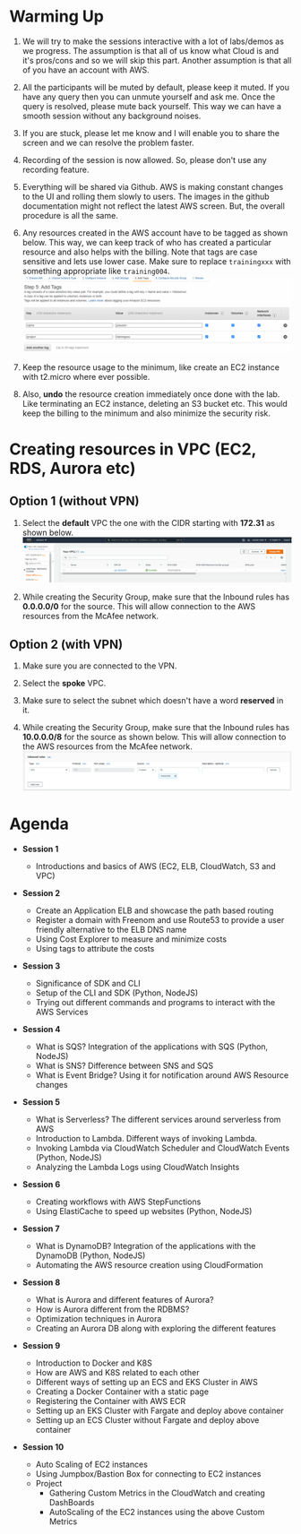 
# Warming Up

1. We will try to make the sessions interactive with a lot of labs/demos as we progress. The assumption is that all of us know what Cloud is and it's pros/cons and so we will skip this part. Another assumption is that all of you have an account with AWS.

1. All the participants will be muted by default, please keep it muted. If you have any query then you can unmute yourself and ask me. Once the query is resolved, please mute back yourself. This way we can have a smooth session without any background noises.

1. If you are stuck, please let me know and I will enable you to share the screen and we can resolve the problem faster.

1. Recording of the session is now allowed. So, please don't use any recording feature.

1. Everything will be shared via Github. AWS is making constant changes to the UI and rolling them slowly to users. The images in the github documentation might not reflect the latest AWS screen. But, the overall procedure is all the same.

1. Any resources created in the AWS account have to be tagged as shown below. This way, we can keep track of who has created a particular resource and also helps with the billing. Note that tags are case sensitive and lets use lower case. Make sure to replace `trainingxxx` with something appropriate like `training004`.\
![](images/2021-04-24-13-26-25.png)

1. Keep the resource usage to the minimum, like create an EC2 instance with t2.micro where ever possible.

1. Also, **undo** the resource creation immediately once done with the lab. Like terminating an EC2 instance, deleting an S3 bucket etc. This would keep the billing to the minimum and also minimize the security risk.

# Creating resources in VPC (EC2, RDS, Aurora etc)

## Option 1 (without VPN)

1. Select the **default** VPC the one with the CIDR starting with **172.31** as shown below.
![](images/2021-04-26-14-00-31.png)

1. While creating the Security Group, make sure that the Inbound rules has **0.0.0.0/0** for the source. This will allow connection to the AWS resources from the McAfee network.

## Option 2 (with VPN)

1. Make sure you are connected to the VPN.

1. Select the **spoke** VPC.

1. Make sure to select the subnet which doesn't have a word **reserved** in it.

1. While creating the Security Group, make sure that the Inbound rules has **10.0.0.0/8** for the source as shown below. This will allow connection to the AWS resources from the McAfee network.\
![](images/2021-04-03-16-12-21.png)



# Agenda

- **Session 1**

    - Introductions and basics of AWS (EC2, ELB, CloudWatch, S3 and VPC)

- **Session 2**

    - Create an Application ELB and showcase the path based routing
    - Register a domain with Freenom and use Route53 to provide a user friendly alternative to the ELB DNS name
    - Using Cost Explorer to measure and minimize costs
    - Using tags to attribute the costs

- **Session 3**

    - Significance of SDK and CLI
    - Setup of the CLI and SDK (Python, NodeJS)
    - Trying out different commands and programs to interact with the AWS Services

- **Session 4**

    - What is SQS? Integration of the applications with SQS (Python, NodeJS)
    - What is SNS? Difference between SNS and SQS
    - What is Event Bridge? Using it for notification around AWS Resource changes

- **Session 5**

    - What is Serverless? The different services around serverless from AWS
    - Introduction to Lambda. Different ways of invoking Lambda.
    - Invoking Lambda via CloudWatch Scheduler and CloudWatch Events  (Python, NodeJS)
    - Analyzing the Lambda Logs using CloudWatch Insights

- **Session 6**

    - Creating workflows with AWS StepFunctions
    - Using ElastiCache to speed up websites (Python, NodeJS)

- **Session 7**

    - What is DynamoDB? Integration of the applications with the DynamoDB (Python, NodeJS)
    - Automating the AWS resource creation using CloudFormation

- **Session 8**

    - What is Aurora and different features of Aurora?
    - How is Aurora different from the RDBMS?
    - Optimization techniques in Aurora
    - Creating an Aurora DB along with exploring the different features

- **Session 9**

    - Introduction to Docker and K8S
    - How are AWS and K8S related to each other
    - Different ways of setting up an ECS and EKS Cluster in AWS
    - Creating a Docker Container with a static page
    - Registering the Container with AWS ECR
    - Setting up an EKS Cluster with Fargate and deploy above container
    - Setting up an ECS Cluster without Fargate and deploy above container

- **Session 10**

    - Auto Scaling of EC2 instances
    - Using Jumpbox/Bastion Box for connecting to EC2 instances
    - Project
        - Gathering Custom Metrics in the CloudWatch and creating DashBoards
        - AutoScaling of the EC2 instances using the above Custom Metrics